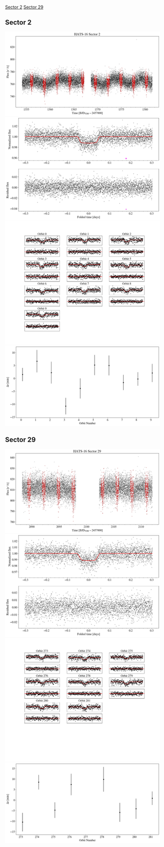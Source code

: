 [Sector 2](#sector2)
[Sector 29](#sector29)

<a name = "sector2"></a>
## Sector 2
![alt text](/tt/HATS-16_Sector_2/HATS-16_Sector_2_a_TimeSeries.png)
![alt text](/tt/HATS-16_Sector_2/HATS-16_Sector_2_b_FoldedLightCurve.png)
![alt text](/tt/HATS-16_Sector_2/HATS-16_Sector_2_b_IndividualTransitsWithFit.png)
![alt text](/tt/HATS-16_Sector_2/HATS-16_Sector_2_c_TimingResiduals.png)

<a name = "sector29"></a>
## Sector 29
![alt text](/tt/HATS-16_Sector_29/HATS-16_Sector_29_a_TimeSeries.png)
![alt text](/tt/HATS-16_Sector_29/HATS-16_Sector_29_b_FoldedLightCurve.png)
![alt text](/tt/HATS-16_Sector_29/HATS-16_Sector_29_b_IndividualTransitsWithFit.png)
![alt text](/tt/HATS-16_Sector_29/HATS-16_Sector_29_c_TimingResiduals.png)

